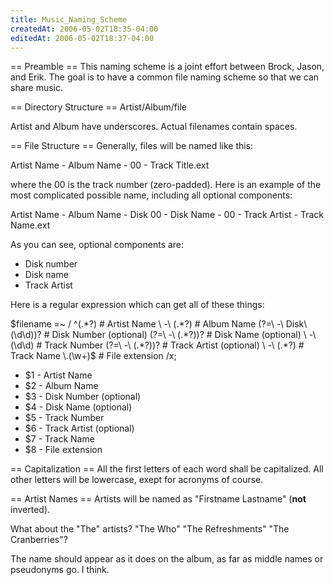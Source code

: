 ```yaml
---
title: Music_Naming_Scheme
createdAt: 2006-05-02T18:35-04:00
editedAt: 2006-05-02T18:37-04:00
---
```


== Preamble ==
This naming scheme is a joint effort between Brock, Jason, and Erik. The goal is to have a common file naming scheme so that we can share music.

== Directory Structure ==
Artist/Album/file

Artist and Album have underscores. Actual filenames contain spaces.

== File Structure ==
Generally, files will be named like this:

  Artist Name - Album Name - 00 - Track Title.ext

where the 00 is the track number (zero-padded). Here is an example of the most complicated possible name, including all optional components:

  Artist Name - Album Name - Disk 00 - Disk Name - 00 - Track Artist - Track Name.ext

As you can see, optional components are:
* Disk number
* Disk name
* Track Artist

Here is a regular expression which can get all of these things:

  $filename =~ /
    ^(.*?)                   # Artist Name
    \ -\ (.*?)               # Album Name
    (?=\ -\ Disk\ (\d\d))?   # Disk Number (optional)
    (?=\ -\ (.*?))?          # Disk Name (optional)
    \ -\ (\d\d)              # Track Number
    (?=\ -\ (.*?))?          # Track Artist (optional)
    \ -\ (.*?)               # Track Name
    \.(\w+)$                 # File extension
  /x;

* $1 - Artist Name
* $2 - Album Name
* $3 - Disk Number (optional)
* $4 - Disk Name (optional)
* $5 - Track Number
* $6 - Track Artist (optional)
* $7 - Track Name
* $8 - File extension

== Capitalization ==
All the first letters of each word shall be capitalized. All other letters will be lowercase, exept for acronyms of course.

== Artist Names ==
Artists will be named as "Firstname Lastname" (<b>not</b> inverted).

What about the "The" artists? "The Who" "The Refreshments" "The Cranberries"?

The name should appear as it does on the album, as far as middle names or pseudonyms go. I think.

